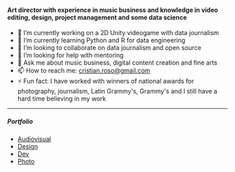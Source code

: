 #### Art director with experience in music business and knowledge in video editing, design, project management and some data science

- 🔭 I’m currently working on a 2D Unity videogame with data journalism
- 🌱 I’m currently learning Python and R for data engineering
- 👯 I’m looking to collaborate on data journalism and open source
- 🤔 I’m looking for help with mentoring
- 💬 Ask me about music business, digital content creation and fine arts
- 📫 How to reach me: cristian.roso@gmail.com
- ⚡ Fun fact: I have worked with winners of national awards for photography, journalism, Latin Grammy's, Grammy's and I still have a hard time believing in my work
---
##### Portfolio
* [Audiovisual](https://www.youtube.com/playlist?list=PLq6KwRNMDsuStJvkI5ZFwbkgLM5BYt_jO)
* [Design](https://www.behance.net/cristianroso)
* [Dev](https://github.com/Crawbyte/)
* [Photo](https://www.flickr.com/photos/75347077@N06/)

